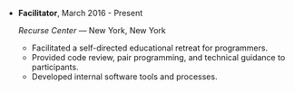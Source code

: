 - **Facilitator**, March 2016 - Present

    *Recurse Center* — New York, New York

    - Facilitated a self-directed educational retreat for programmers.
    - Provided code review, pair programming, and technical guidance
      to participants.
    - Developed internal software tools and processes.
